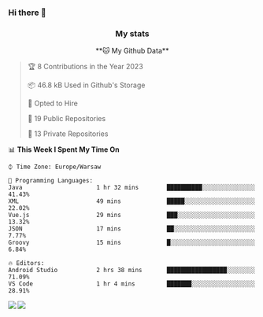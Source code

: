 ### Hi there 👋

<!--
**DamianKocjan/DamianKocjan** is a ✨ _special_ ✨ repository because its `README.md` (this file) appears on your GitHub profile.

Here are some ideas to get you started:

- 🔭 I’m currently working on ...
- 🌱 I’m currently learning ...
- 👯 I’m looking to collaborate on ...
- 🤔 I’m looking for help with ...
- 💬 Ask me about ...
- 📫 How to reach me: ...
- 😄 Pronouns: ...
- ⚡ Fun fact: ...
-->

<h3 align="center">My stats</h3>

<p align="center">
    <!--START_SECTION:waka-->
**🐱 My Github Data** 

> 🏆 8 Contributions in the Year 2023
 > 
> 📦 46.8 kB Used in Github's Storage 
 > 
> 💼 Opted to Hire
 > 
> 📜 19 Public Repositories 
 > 
> 🔑 13 Private Repositories  
 > 
📊 **This Week I Spent My Time On** 

```text
⌚︎ Time Zone: Europe/Warsaw

💬 Programming Languages: 
Java                     1 hr 32 mins        ██████████░░░░░░░░░░░░░░░   41.43% 
XML                      49 mins             █████░░░░░░░░░░░░░░░░░░░░   22.02% 
Vue.js                   29 mins             ███░░░░░░░░░░░░░░░░░░░░░░   13.32% 
JSON                     17 mins             ██░░░░░░░░░░░░░░░░░░░░░░░   7.77% 
Groovy                   15 mins             █░░░░░░░░░░░░░░░░░░░░░░░░   6.84%

🔥 Editors: 
Android Studio           2 hrs 38 mins       █████████████████░░░░░░░░   71.09% 
VS Code                  1 hr 4 mins         ███████░░░░░░░░░░░░░░░░░░   28.91%

```


<!--END_SECTION:waka-->
</p>

<img align="left" src="https://github-readme-stats.vercel.app/api?username=DamianKocjan&&layout=compact&count_private=true&show_icons=true&hide_border=true&include_all_commits=true&bg_color=0D1117&title_color=FFFFFF&text_color=FFFFFF&icon_color=FFFFFF">
<img align="left" src="https://github-readme-stats.vercel.app/api/top-langs/?username=DamianKocjan&layout=compact&hide_border=true&card_width=250&bg_color=0D1117&title_color=FFFFFF&text_color=FFFFFF&icon_color=FFFFFF">
